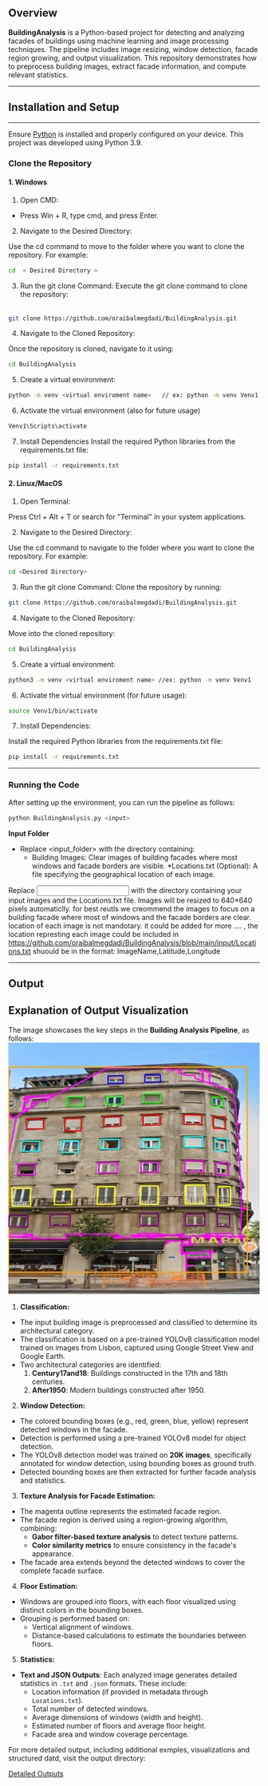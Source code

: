 ## Overview

**BuildingAnalysis** is a Python-based project for detecting and analyzing facades of buildings using machine learning and image processing techniques. The pipeline includes image resizing, window detection, facade region growing, and output visualization. This repository demonstrates how to preprocess building images, extract facade information, and compute relevant statistics.

---

## Installation and Setup
---

Ensure [Python](https://www.python.org/) is installed and properly configured on your device. This project was developed using Python 3.9.

### Clone the Repository
#### 1. Windows

1. Open CMD:

- Press Win + R, type cmd, and press Enter.

2. Navigate to the Desired Directory:


Use the cd command to move to the folder where you want to clone the repository. For example:
```bash
cd  < Desired Directory > 
```
3. Run the git clone Command:
Execute the git clone command to clone the repository:
```bash

git clone https://github.com/oraibalmegdadi/BuildingAnalysis.git
```

4. Navigate to the Cloned Repository:

Once the repository is cloned, navigate to it using:
```bash
cd BuildingAnalysis
```

5.  Create a virtual environment:
```bash
python -m venv <virtual enviroment name>   // ex: python -m venv Venv1
```
6. Activate the virtual environment (also for future usage)
```bash
Venv1\Scripts\activate
```



7. Install Dependencies
Install the required Python libraries from the requirements.txt file:

```bash
pip install -r requirements.txt
```


#### 2. Linux/MacOS


1. Open Terminal:

Press Ctrl + Alt + T or search for "Terminal" in your system applications.

2. Navigate to the Desired Directory:

Use the cd command to navigate to the folder where you want to clone the repository. For example:

```bash
cd <Desired Directory>
```

3. Run the git clone Command:
Clone the repository by running:
```bash
git clone https://github.com/oraibalmegdadi/BuildingAnalysis.git
```

4. Navigate to the Cloned Repository:

Move into the cloned repository:

```bash
cd BuildingAnalysis
```

5. Create a virtual environment:
```bash
python3 -m venv <virtual enviroment name> //ex: python -m venv Venv1
```

6. Activate the virtual environment (for future usage):

```bash
source Venv1/bin/activate
```

7. Install Dependencies:

Install the required Python libraries from the requirements.txt file:
```bash
pip install -r requirements.txt
```

---

### Running the Code
After setting up the environment, you can run the pipeline as follows:

```bash
python BuildingAnalysis.py <input>
```
**Input Folder**

* Replace <input_folder> with the directory containing:
  * Building Images: Clear images of building facades where most windows and facade borders are visible.
  *Locations.txt (Optional): A file specifying the geographical location of each image.

  
Replace <input> with the directory containing your input images and the Locations.txt file.
Images will be resized to 640*640 pixels automaticlly. for best reutls we creommend  the images to focus on a building facade where most of windows and the facade borders are clear. 
location of each image is not mandotary. it could be added for more .... , the location represting each image could be included in  https://github.com/oraibalmegdadi/BuildingAnalysis/blob/main/input/Locations.txt   shuould be in the format: ImageName,Latitude,Longitude

---

## Output



## Explanation of Output Visualization

The image showcases the key steps in the **Building Analysis Pipeline**, as follows:
![Example Output](https://github.com/oraibalmegdadi/BuildingAnalysis/blob/main/output/facade_data/Untitled3_visualization.png)

1. **Classification:**
- The input building image is preprocessed and classified to determine its architectural category.
- The classification is based on a pre-trained YOLOv8 classification model trained on images from Lisbon, captured using Google Street View and Google Earth.
- Two architectural categories are identified:
  1. **Century17and18**: Buildings constructed in the 17th and 18th centuries.
  2. **After1950**: Modern buildings constructed after 1950.

2. **Window Detection:**
- The colored bounding boxes (e.g., red, green, blue, yellow) represent detected windows in the facade.
- Detection is performed using a pre-trained YOLOv8 model for object detection.
- The YOLOv8 detection model was trained on **20K images**, specifically annotated for window detection, using bounding boxes as ground truth.
- Detected bounding boxes are then extracted for further facade analysis and statistics.

3. **Texture Analysis for Facade Estimation:**
- The magenta outline represents the estimated facade region.
- The facade region is derived using a region-growing algorithm, combining:
  - **Gabor filter-based texture analysis** to detect texture patterns.
  - **Color similarity metrics** to ensure consistency in the facade's appearance.
- The facade area extends beyond the detected windows to cover the complete facade surface.

4. **Floor Estimation:**
- Windows are grouped into floors, with each floor visualized using distinct colors in the bounding boxes.
- Grouping is performed based on:
  - Vertical alignment of windows.
  - Distance-based calculations to estimate the boundaries between floors.

5. **Statistics:**
- **Text and JSON Outputs**: Each analyzed image generates detailed statistics in `.txt` and `.json` formats. These include:
  - Location information (if provided in metadata through `Locations.txt`).
  - Total number of detected windows.
  - Average dimensions of windows (width and height).
  - Estimated number of floors and average floor height.
  - Facade area and window coverage percentage.


For more detailed output, including additional exmples, visualizations and structured datd, visit the output directory:

[Detailed Outputs](https://github.com/oraibalmegdadi/BuildingAnalysis/tree/main/output)

